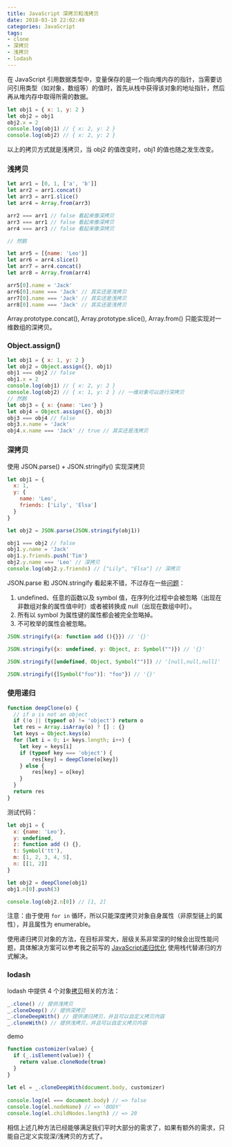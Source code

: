 ```yaml
---
title: JavaScript 深拷贝和浅拷贝
date: 2018-03-10 22:02:49
categories: JavaScript
tags:
- clone
- 深拷贝
- 浅拷贝
- lodash
---
```


在 JavaScript 引用数据类型中，变量保存的是一个指向堆内存的指针，当需要访问引用类型（如对象，数组等）的值时，首先从栈中获得该对象的地址指针，然后再从堆内存中取得所需的数据。

```javascript
let obj1 = { x: 1, y: 2 }
let obj2 = obj1
obj2.x = 2
console.log(obj1) // { x: 2, y: 2 }
console.log(obj2) // { x: 2, y: 2 }
```

以上的拷贝方式就是浅拷贝，当 obj2 的值改变时，obj1 的值也随之发生改变。

<!--more-->

### 浅拷贝

```javascript
let arr1 = [0, 1, ['a', 'b']]
let arr2 = arr1.concat()
let arr3 = arr1.slice()
let arr4 = Array.from(arr3)

arr2 === arr1 // false 看起来像深拷贝
arr3 === arr1 // false 看起来像深拷贝
arr4 === arr3 // false 看起来像深拷贝

// 然鹅

let arr5 = [{name: 'Leo'}]
let arr6 = arr4.slice()
let arr7 = arr4.concat()
let arr8 = Array.from(arr4)

arr5[0].name = 'Jack'
arr6[0].name === 'Jack' // 其实还是浅拷贝
arr7[0].name === 'Jack' // 其实还是浅拷贝
arr8[0].name === 'Jack' // 其实还是浅拷贝
```

Array.prototype.concat(), Array.prototype.slice(), Array.from() 只能实现对一维数组的深拷贝。

### Object.assign()

```javascript
let obj1 = { x: 1, y: 2 }
let obj2 = Object.assign({}, obj1)
obj1 === obj2 // false
obj1.x = 2
console.log(obj1) // { x: 2, y: 2 }
console.log(obj2) // { x: 1, y: 2 } // 一维对象可以进行深拷贝
// 然鹅
let obj3 = { x: {name: 'Leo'} }
let obj4 = Object.assign({}, obj3)
obj3 === obj4 // false
obj3.x.name = 'Jack'
obj4.x.name === 'Jack' // true // 其实还是浅拷贝
```


### 深拷贝

使用 JSON.parse() + JSON.stringify() 实现深拷贝

```javascript
let obj1 = {
  x: 1,
  y: {
    name: 'Leo',
    friends: ['Lily', 'Elsa']
  }    
}

let obj2 = JSON.parse(JSON.stringify(obj1))

obj1 === obj2 // false
obj1.y.name = 'Jack'
obj1.y.friends.push('Tim')
obj2.y.name === 'Leo' // 深拷贝
console.log(obj2.y.friends) // ["Lily", "Elsa"] // 深拷贝
```

JSON.parse 和 JSON.stringify 看起来不错，不过存在一些[问题](https://developer.mozilla.org/zh-CN/docs/Web/JavaScript/Reference/Global_Objects/JSON/stringify)：

1. undefined、任意的函数以及 symbol 值，在序列化过程中会被忽略（出现在非数组对象的属性值中时）或者被转换成 null（出现在数组中时）。
2. 所有以 symbol 为属性键的属性都会被完全忽略掉。
3. 不可枚举的属性会被忽略。

```javascript
JSON.stringify({a: function add (){}}) // '{}'

JSON.stringify({x: undefined, y: Object, z: Symbol("")}) // '{}'

JSON.stringify([undefined, Object, Symbol("")]) // '[null,null,null]' 

JSON.stringify({[Symbol("foo")]: "foo"}) // '{}'

```

### 使用递归

```javascript
function deepClone(o) {
  // if o is not an object 
  if (!o || (typeof o) != 'object') return o
  let res = Array.isArray(o) ? [] : {}
  let keys = Object.keys(o) 
  for (let i = 0; i< keys.length; i++) {
    let key = keys[i]
    if (typeof key === 'object') {
        res[key] = deepClone(o[key])
    } else {
        res[key] = o[key]
    }
  }
  return res
}
```

测试代码：

```javascript
let obj1 = {
  x: {name: 'Leo'},
  y: undefined,
  z: function add () {},
  t: Symbol('tt'),
  m: [1, 2, 3, 4, 5],
  n: [[1, 2]]
}

let obj2 = deepClone(obj1)
obj1.n[0].push(3)

console.log(obj2.n[0]) // [1, 2]
```
注意：由于使用 `for in` 循环，所以只能深度拷贝对象自身属性（非原型链上的属性），并且属性为 enumerable。

使用递归拷贝对象的方法，在目标非常大，层级关系非常深的时候会出现性能问题，具体解决方案可以参考我之前写的 [JavaScript递归优化](https://lz5z.com/JavaScript%E9%80%92%E5%BD%92%E4%BC%98%E5%8C%96/) 使用栈代替递归的方式解决。

### lodash

lodash 中提供 4 个对象[拷贝](https://lodash.com/docs/4.17.10#clone)相关的方法： 

```javascript
_.clone() // 提供浅拷贝
_.cloneDeep() // 提供深拷贝
_.cloneDeepWith() // 提供递归拷贝，并且可以自定义拷贝内容
_.cloneWith() // 提供浅拷贝，并且可以自定义拷贝内容
```

demo

```javascript
function customizer(value) {
  if (_.isElement(value)) {
    return value.cloneNode(true)
  }
}
 
let el = _.cloneDeepWith(document.body, customizer)
 
console.log(el === document.body) // => false
console.log(el.nodeName) // => 'BODY'
console.log(el.childNodes.length) // => 20
```

相信上述几种方法已经能够满足我们平时大部分的需求了，如果有额外的需求，只能自己定义实现深/浅拷贝的方式了。